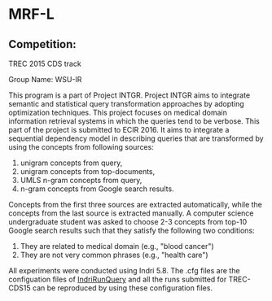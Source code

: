 # MRF-L

## Competition:
TREC 2015 CDS track

Group Name: WSU-IR 

This program is a part of Project INTGR. Project INTGR aims to integrate semantic and statistical query transformation approaches by adopting optimization techniques. This project focuses on medical domain information retrieval systems in which the queries tend to be verbose. This part of the project is submitted to ECIR 2016. It aims to integrate a sequential dependency model in describing queries that are transformed by using the concepts from following sources:

1. unigram concepts from query,
2. unigram concepts from top-documents,
3. UMLS n-gram concepts from query,
4. n-gram concepts from Google search results.

Concepts from the first three sources are extracted automatically, while the concepts from the last source is extracted manually. A computer science undergraduate student was asked to choose 2-3 concepts from top-10 Google search results such that they satisfy the following two conditions: 

1. They are related to medical domain (e.g., "blood cancer")
2. They are not very common phrases (e.g., "health care")

All experiments were conducted using Indri 5.8. The .cfg files are the configuation files of [IndriRunQuery](http://sourceforge.net/p/lemur/wiki/IndriRunQuery/) and all the runs submitted for TREC-CDS15 can be reproduced by using these configuration files.

